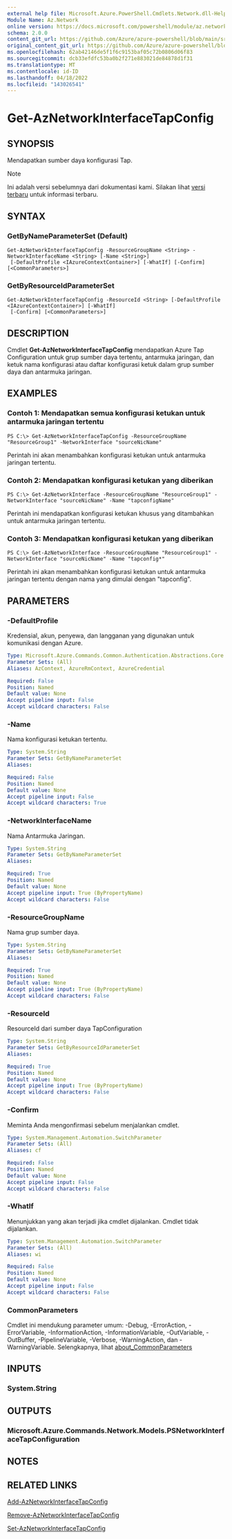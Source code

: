 ```yaml
---
external help file: Microsoft.Azure.PowerShell.Cmdlets.Network.dll-Help.xml
Module Name: Az.Network
online version: https://docs.microsoft.com/powershell/module/az.network/get-aznetworkinterfacetapconfig
schema: 2.0.0
content_git_url: https://github.com/Azure/azure-powershell/blob/main/src/Network/Network/help/Get-AzNetworkInterfaceTapConfig.md
original_content_git_url: https://github.com/Azure/azure-powershell/blob/main/src/Network/Network/help/Get-AzNetworkInterfaceTapConfig.md
ms.openlocfilehash: 62ab42146de5f1f6c9153baf05c72b0806d06f83
ms.sourcegitcommit: dcb33efdfc53ba0b2f271e883021de84878d1f31
ms.translationtype: MT
ms.contentlocale: id-ID
ms.lasthandoff: 04/18/2022
ms.locfileid: "143026541"
---
```

# Get-AzNetworkInterfaceTapConfig

## SYNOPSIS
Mendapatkan sumber daya konfigurasi Tap.

> [!NOTE]
>Ini adalah versi sebelumnya dari dokumentasi kami. Silakan lihat [versi terbaru](/powershell/module/az.network/get-aznetworkinterfacetapconfig) untuk informasi terbaru.

## SYNTAX

### GetByNameParameterSet (Default)
```
Get-AzNetworkInterfaceTapConfig -ResourceGroupName <String> -NetworkInterfaceName <String> [-Name <String>]
 [-DefaultProfile <IAzureContextContainer>] [-WhatIf] [-Confirm] [<CommonParameters>]
```

### GetByResourceIdParameterSet
```
Get-AzNetworkInterfaceTapConfig -ResourceId <String> [-DefaultProfile <IAzureContextContainer>] [-WhatIf]
 [-Confirm] [<CommonParameters>]
```

## DESCRIPTION
Cmdlet **Get-AzNetworkInterfaceTapConfig** mendapatkan Azure Tap Configuration untuk grup sumber daya tertentu, antarmuka jaringan, dan ketuk nama konfigurasi atau daftar konfigurasi ketuk dalam grup sumber daya dan antarmuka jaringan.

## EXAMPLES

### Contoh 1: Mendapatkan semua konfigurasi ketukan untuk antarmuka jaringan tertentu
```
PS C:\> Get-AzNetworkInterfaceTapConfig -ResourceGroupName "ResourceGroup1" -NetworkInterface "sourceNicName"
```

Perintah ini akan menambahkan konfigurasi ketukan untuk antarmuka jaringan tertentu.

### Contoh 2: Mendapatkan konfigurasi ketukan yang diberikan
```
PS C:\> Get-AzNetworkInterface -ResourceGroupName "ResourceGroup1" -NetworkInterface "sourceNicName" -Name "tapconfigName"
```

Perintah ini mendapatkan konfigurasi ketukan khusus yang ditambahkan untuk antarmuka jaringan tertentu.

### Contoh 3: Mendapatkan konfigurasi ketukan yang diberikan
```
PS C:\> Get-AzNetworkInterface -ResourceGroupName "ResourceGroup1" -NetworkInterface "sourceNicName" -Name "tapconfig*"
```

Perintah ini akan menambahkan konfigurasi ketukan untuk antarmuka jaringan tertentu dengan nama yang dimulai dengan "tapconfig".

## PARAMETERS

### -DefaultProfile
Kredensial, akun, penyewa, dan langganan yang digunakan untuk komunikasi dengan Azure.

```yaml
Type: Microsoft.Azure.Commands.Common.Authentication.Abstractions.Core.IAzureContextContainer
Parameter Sets: (All)
Aliases: AzContext, AzureRmContext, AzureCredential

Required: False
Position: Named
Default value: None
Accept pipeline input: False
Accept wildcard characters: False
```

### -Name
Nama konfigurasi ketukan tertentu.

```yaml
Type: System.String
Parameter Sets: GetByNameParameterSet
Aliases:

Required: False
Position: Named
Default value: None
Accept pipeline input: False
Accept wildcard characters: True
```

### -NetworkInterfaceName
Nama Antarmuka Jaringan.

```yaml
Type: System.String
Parameter Sets: GetByNameParameterSet
Aliases:

Required: True
Position: Named
Default value: None
Accept pipeline input: True (ByPropertyName)
Accept wildcard characters: False
```

### -ResourceGroupName
Nama grup sumber daya.

```yaml
Type: System.String
Parameter Sets: GetByNameParameterSet
Aliases:

Required: True
Position: Named
Default value: None
Accept pipeline input: True (ByPropertyName)
Accept wildcard characters: False
```

### -ResourceId
ResourceId dari sumber daya TapConfiguration

```yaml
Type: System.String
Parameter Sets: GetByResourceIdParameterSet
Aliases:

Required: True
Position: Named
Default value: None
Accept pipeline input: True (ByPropertyName)
Accept wildcard characters: False
```

### -Confirm
Meminta Anda mengonfirmasi sebelum menjalankan cmdlet.

```yaml
Type: System.Management.Automation.SwitchParameter
Parameter Sets: (All)
Aliases: cf

Required: False
Position: Named
Default value: None
Accept pipeline input: False
Accept wildcard characters: False
```

### -WhatIf
Menunjukkan yang akan terjadi jika cmdlet dijalankan. Cmdlet tidak dijalankan.

```yaml
Type: System.Management.Automation.SwitchParameter
Parameter Sets: (All)
Aliases: wi

Required: False
Position: Named
Default value: None
Accept pipeline input: False
Accept wildcard characters: False
```

### CommonParameters
Cmdlet ini mendukung parameter umum: -Debug, -ErrorAction, -ErrorVariable, -InformationAction, -InformationVariable, -OutVariable, -OutBuffer, -PipelineVariable, -Verbose, -WarningAction, dan -WarningVariable. Selengkapnya, lihat [about_CommonParameters](http://go.microsoft.com/fwlink/?LinkID=113216)

## INPUTS

### System.String

## OUTPUTS

### Microsoft.Azure.Commands.Network.Models.PSNetworkInterfaceTapConfiguration

## NOTES

## RELATED LINKS

[Add-AzNetworkInterfaceTapConfig](./Add-AzNetworkInterfaceTapConfig.md)

[Remove-AzNetworkInterfaceTapConfig](./Remove-AzNetworkInterfaceTapConfig.md)

[Set-AzNetworkInterfaceTapConfig](./Set-AzNetworkInterfaceTapConfig.md)
